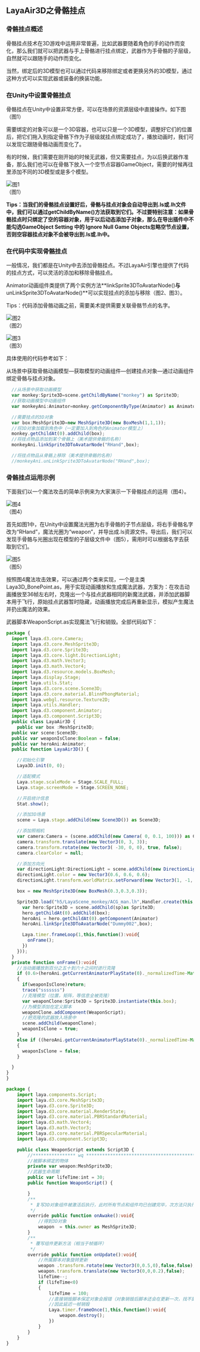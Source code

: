 ## LayaAir3D之骨骼挂点

### 骨骼挂点概述

骨骼挂点技术在3D游戏中运用非常普遍，比如武器要随着角色的手的动作而变化，那么我们就可以把武器与手上骨骼进行挂点绑定，武器作为手骨骼的子层级，自然就可以跟随手的动作而变化。

当然，绑定后的3D模型也可以通过代码来移除绑定或者更换另外的3D模型，通过这种方式可以实现武器或装备的换装功能。



### 在Unity中设置骨骼挂点

骨骼挂点在Unity中设置非常方便，可以在场景的资源层级中直接操作。如下图（图1）

需要绑定的对象可以是一个3D容器，也可以只是一个3D模型，调整好它们的位置后，把它们拖入到指定骨骼下作为子层级就挂点绑定成功了，播放动画时，我们可以发现它跟随骨骼动画而变化了。

有的时候，我们需要在刚开始的时候无武器，但又需要挂点，为以后换武器作准备，那么我们也可以在骨骼下放入一个空节点容器GameObject，需要的时候再往里添加不同的3D模型或是多个模型。

![图1](img/1.png)<br>（图1）

**Tips：当我们的骨骼挂点设置好后，骨骼与挂点对象会自动导出到.ls或.lh文件中，我们可以通过getChildByName()方法获取到它们。不过要特别注意：如果骨骼挂点时只绑定了空的容器对象，用于以后动态添加子对象，那么在导出插件中不能勾选GameObject Setting 中的 Ignore Null Game Objects忽略空节点设置，否则空容器挂点对象不会被导出到.ls或.lh中。**  



### 在代码中实现骨骼挂点

一般情况，我们都是在Unity中去添加骨骼挂点。不过LayaAir引擎也提供了代码的挂点方式，可以灵活的添加和移除骨骼挂点。

Animator动画组件类提供了两个实例方法**linkSprite3DToAvatarNode()**与**unLinkSprite3DToAvatarNode()**可以实现挂点的添加与移除（图2、图3）。

Tips：代码添加骨骼动画之前，需要美术提供需要关联骨骼节点的名字。

![图2](img/2.png)<br>（图2）

![图3](img/3.png)<br>（图3）

具体使用的代码参考如下：

从场景中获取骨骼动画模型—获取模型的动画组件—创建挂点对象—通过动画组件绑定骨骼与挂点对象。

```typescript
  //从场景中获取动画模型
  var monkey:Sprite3D=scene.getChildByName("monkey") as Sprite3D;
  //获取动画模型中动画组件
  var monkeyAni:Animator=monkey.getComponentByType(Animator) as Animator;

  //需要挂点的3D对象
  var box:MeshSprite3D=new MeshSprite3D(new BoxMesh(1,1,1));
  //将3D对象加载到角色中（一定要加入到角色的Animator模型上）
  monkey.getChildAt(0).addChild(box);
  //将挂点物品添加到某个骨骼上（美术提供骨骼的名称）
  monkeyAni.linkSprite3DToAvatarNode("RHand",box);

  //将挂点物品从骨骼上移除（美术提供骨骼的名称）
  //monkeyAni.unLinkSprite3DToAvatarNode("RHand",box);
```



### 骨骼挂点运用示例

下面我们以一个魔法攻击的简单示例来为大家演示一下骨骼挂点的运用（图4）。

![图4](img/4.gif)<br>（图4）

首先如图1中，在Unity中设置魔法光圈为右手骨骼的子节点层级，将右手骨骼名字改为“RHand”，魔法光圈为“weapon”，并导出成.ls资源文件。导出后，我们可以发现手骨骼与光圈出现在模型的子层级文件中（图5），需用时可以根据名字去获取到它们。

![图5](img/5.png)<br>（图5）

按照图4魔法攻击效果，可以通过两个类来实现，一个是主类Laya3D_BonePoint.as，用于实现动画播放和生成魔法武器，方案为：在攻击动画播放至36帧左右时，克隆出一个与挂点武器相同的新魔法武器，并添加武器脚本用于飞行，原始挂点武器暂时隐藏，动画播放完成后再重新显示，模拟产生魔法并扔出魔法的效果。

武器脚本WeaponScript.as实现魔法飞行和销毁。全部代码如下：

```typescript
package {
  import laya.d3.core.Camera;
  import laya.d3.core.MeshSprite3D;
  import laya.d3.core.Sprite3D;
  import laya.d3.core.light.DirectionLight;
  import laya.d3.math.Vector3;
  import laya.d3.math.Vector4;
  import laya.d3.resource.models.BoxMesh;
  import laya.display.Stage;
  import laya.utils.Stat;
  import laya.d3.core.scene.Scene3D;
  import laya.d3.core.material.BlinnPhongMaterial;
  import laya.webgl.resource.Texture2D;
  import laya.utils.Handler;
  import laya.d3.component.Animator;
  import laya.d3.component.Script3D;
  public class LayaAir3D {
    public var box :MeshSprite3D;
  public var scene:Scene3D;
  public var weaponIsClone:Boolean = false;
  public var heroAni:Animator;
  public function LayaAir3D() {

    //初始化引擎
    Laya3D.init(0, 0);

    //适配模式
    Laya.stage.scaleMode = Stage.SCALE_FULL;
    Laya.stage.screenMode = Stage.SCREEN_NONE;

    //开启统计信息
    Stat.show();

    //添加3D场景
    scene = Laya.stage.addChild(new Scene3D()) as Scene3D;

    //添加照相机
    var camera:Camera = (scene.addChild(new Camera( 0, 0.1, 100))) as Camera;
    camera.transform.translate(new Vector3(0, 3, 3));
    camera.transform.rotate(new Vector3( -30, 0, 0), true, false);
    camera.clearColor = null;

    //添加方向光
    var directionLight:DirectionLight = scene.addChild(new DirectionLight()) as DirectionLight;
    directionLight.color = new Vector3(0.6, 0.6, 0.6);
    directionLight.transform.worldMatrix.setForward(new Vector3(1, -1, 0));

    box = new MeshSprite3D(new BoxMesh(0.3,0.3,0.3));

    Sprite3D.load("h5/LayaScene_monkey/ACG_man.lh",Handler.create(this,function(sp:Sprite3D):void{
      var hero:Sprite3D = scene.addChild(sp)as Sprite3D;
      hero.getChildAt(0).addChild(box);
      heroAni = hero.getChildAt(0).getComponent(Animator)
      heroAni.linkSprite3DToAvatarNode("Dummy002",box);

      Laya.timer.frameLoop(1,this,function():void{
        onFrame();
      })
    }));
  }
  private function onFrame():void{ 
    //当动画播放到百分之五十到六十之间时进行克隆
    if (0.6>(heroAni.getCurrentAnimatorPlayState(0)._normalizedTime-Math.floor(heroAni.getCurrentAnimatorPlayState(0)._normalizedTime))>0.5)
    {
      if(weaponIsClone)return;
      trace("sssssss")
      //克隆模型（位置，矩阵，等信息全被克隆）
      var weaponClone:Sprite3D = Sprite3D.instantiate(this.box);
      //为模型添加在定义脚本
      weaponClone.addComponent(WeaponScript);		
      //把克隆的武器放入场景中
      scene.addChild(weaponClone);
      weaponIsClone = true;
    }
    else if ((heroAni.getCurrentAnimatorPlayState(0)._normalizedTime-Math.floor(heroAni.getCurrentAnimatorPlayState(0)._normalizedTime))>0.98)
    {
      weaponIsClone = false;
    }

  }
}
}
```

```typescript
package {
	import laya.components.Script;
	import laya.d3.core.MeshSprite3D;
	import laya.d3.core.Sprite3D;
	import laya.d3.core.material.RenderState;
	import laya.d3.core.material.PBRStandardMaterial;
	import laya.d3.math.Vector4;
	import laya.d3.math.Vector3;
	import laya.d3.core.material.PBRSpecularMaterial;
	import laya.d3.component.Script3D;

	public class WeaponScript extends Script3D {
		//**************** wq *****************************************
        //被脚本绑定的物体
        private var weapon:MeshSprite3D;
        //武器生命周期
        public var lifeTime:int = 30;
		public function WeaponScript() {

        }
        /**
		 * 复写3D对象组件被激活后执行，此时所有节点和组件均已创建完毕，次方法只执行一次
		 */
        override public function onAwake():void{
            //得到3D对象
            weapon  = this.owner as MeshSprite3D;
        }
        /**
		 * 覆写组件更新方法（相当于帧循环）
		 */	
        override public function onUpdate():void{
            //所属脚本对象旋转更新
            weapon .transform.rotate(new Vector3(0,0.5,0),false,false);
            weapon.transform.translate(new Vector3(0,0,0.2),false);
            lifeTime--;
            if (lifeTime<0)
            {
                lifeTime = 100;
                //直接销毁脚本保定对象会报错（对象销毁后脚本还会在更新一次，找不到绑定对象会错误）
                //因此延迟一帧销毁
                Laya.timer.frameOnce(1,this,function():void{
                    weapon.destroy();
                })
            }
        }
    }
}
```